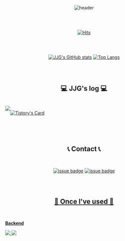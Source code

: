 <div align="center">

![header](https://capsule-render.vercel.app/api?type=rounded&color=auto&height=180&text=JJG's%20GITHUB👋&animation=twinkling&fontSize=50&fontAlignY=50&descAlign=70.&descAlignY=44)

<br/>
<br/>

[![Hits](https://hits.seeyoufarm.com/api/count/incr/badge.svg?url=https%3A%2F%2Fgithub.com%2FJinGyeol&count_bg=%2379C83D&title_bg=%23CFCFCF&icon=&icon_color=%23E7E7E7&title=GITHUB&edge_flat=false)](https://hits.seeyoufarm.com)

<br/>
<br/>

[![JJG's GitHub stats](https://github-readme-stats.vercel.app/api?username=JinGyeol&include_all_commits=true&show_icons=true&theme=cobalt)](https://github.com/bi-sz/github-readme-stats)</a>
[![Top Langs](https://github-readme-stats.vercel.app/api/top-langs/?username=JinGyeol&layout=compact)](https://github.com/anuraghazra/github-readme-stats)

<br/>
<br/>

## 💻 JJG's log 💻

<br/>

<div style="display:flex; flex-direction:row;">
    <a href="https://energyblus20216.tistory.com/">
        <img src="https://img.shields.io/badge/
        Tistory-000000?style=for-the-badge&logo=Tistory&logoColor=white"> 
    </a>
  
[![Tistory's Card](https://github-readme-tistory-card.vercel.app/api?name=energyblus20216)](https://energyblus20216.tistory.com/)
</div><br>

<br/>
<br/>

## 📞 Contact 📞

<br/>

<a href="mailto:jangjingyeol@gmail.com">![issue badge](https://img.shields.io/badge/Gmail-EA4335?style=for-the-badge&logo=Gmail&logoColor=white)</a>
<a href="https://open.kakao.com/o/sKkQZLYf">![issue badge](https://img.shields.io/badge/KakaoTalk-FFCD00?style=for-the-badge&logoColor=black&logo=KakaoTalk)

<br/>
<br/>

## 🔨 Once I've used 🔨

<br/>

<div style="display:flex; flex-direction:column; align-items:flex-start;">
    <!-- Backend -->
    <p><strong>Backend</strong></p>
    <div>
        <img src="https://img.shields.io/badge/Java-007396?style=for-the-badge&logo=Java&logoColor=white"> 
        <img src="https://img.shields.io/badge/Spring Boot-6DB33F?style=for-the-badge&logo=spring boot&logoColor=white"> 
    </div>
</div><br>
</div>

